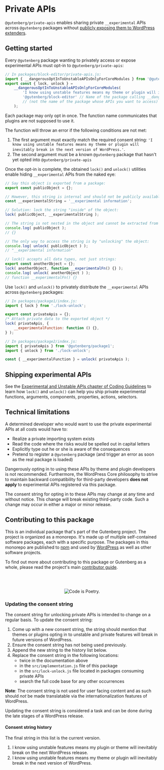 # Private APIs

`@gutenberg/private-apis` enables sharing private `__experimental` APIs across `@gutenberg` packages without
[publicly exposing them to WordPress extenders](https://make.wordpress.org/core/2022/08/10/proposal-stop-merging-experimental-apis-from-gutenberg-to-wordpress-core/#respond).

## Getting started

Every `@gutenberg` package wanting to privately access or expose experimental APIs must opt-in to `@gutenberg/private-apis`:

```js
// In packages/block-editor/private-apis.js:
import { __dangerousOptInToUnstableAPIsOnlyForCoreModules } from '@gutenberg/private-apis';
export const { lock, unlock } =
	__dangerousOptInToUnstableAPIsOnlyForCoreModules(
		'I know using unstable features means my theme or plugin will inevitably break in the next version of WordPress.',
		'@gutenberg/block-editor' // Name of the package calling __dangerousOptInToUnstableAPIsOnlyForCoreModules,
		// (not the name of the package whose APIs you want to access)
	);
```

Each package may only opt in once. The function name communicates that plugins are not supposed to use it.

The function will throw an error if the following conditions are not met:

1. The first argument must exactly match the required consent string: `'I know using unstable features means my theme or plugin will inevitably break in the next version of WordPress.'`.
2. The second argument must be a known `@gutenberg` package that hasn't yet opted into `@gutenberg/private-apis`

Once the opt-in is complete, the obtained `lock()` and `unlock()` utilities enable hiding `__experimental` APIs from the naked eye:

```js
// Say this object is exported from a package:
export const publicObject = {};

// However, this string is internal and should not be publicly available:
const __experimentalString = '__experimental information';

// Solution: lock the string "inside" of the object:
lock( publicObject, __experimentalString );

// The string is not nested in the object and cannot be extracted from it:
console.log( publicObject );
// {}

// The only way to access the string is by "unlocking" the object:
console.log( unlock( publicObject ) );
// "__experimental information"

// lock() accepts all data types, not just strings:
export const anotherObject = {};
lock( anotherObject, function __experimentalFn() {} );
console.log( unlock( anotherObject ) );
// function __experimentalFn() {}
```

Use `lock()` and `unlock()` to privately distribute the `__experimental` APIs across `@gutenberg` packages:

```js
// In packages/package1/index.js:
import { lock } from './lock-unlock';

export const privateApis = {};
/* Attach private data to the exported object */
lock( privateApis, {
	__experimentalFunction: function () {},
} );

// In packages/package2/index.js:
import { privateApis } from '@gutenberg/package1';
import { unlock } from './lock-unlock';

const { __experimentalFunction } = unlock( privateApis );
```

## Shipping experimental APIs

See the [Experimental and Unstable APIs chapter of Coding Guidelines](/docs/contributors/code/coding-guidelines.md) to learn how `lock()` and `unlock()` can help
you ship private experimental functions, arguments, components, properties, actions, selectors.

## Technical limitations

A determined developer who would want to use the private experimental APIs at all costs would have to:

-   Realize a private importing system exists
-   Read the code where the risks would be spelled out in capital letters
-   Explicitly type out he or she is aware of the consequences
-   Pretend to register a `@gutenberg` package (and trigger an error as soon as the real package is loaded)

Dangerously opting in to using these APIs by theme and plugin developers is not recommended. Furthermore, the WordPress Core philosophy to strive to maintain backward compatibility for third-party developers **does not apply** to experimental APIs registered via this package.

The consent string for opting in to these APIs may change at any time and without notice. This change will break existing third-party code. Such a change may occur in either a major or minor release.

## Contributing to this package

This is an individual package that's part of the Gutenberg project. The project is organized as a monorepo. It's made up of multiple self-contained software packages, each with a specific purpose. The packages in this monorepo are published to [npm](https://www.npmjs.com/) and used by [WordPress](https://make.wordpress.org/core/) as well as other software projects.

To find out more about contributing to this package or Gutenberg as a whole, please read the project's main [contributor guide](https://github.com/WordPress/gutenberg/tree/HEAD/CONTRIBUTING.md).

<br /><br /><p align="center"><img src="https://s.w.org/style/images/codeispoetry.png?1" alt="Code is Poetry." /></p>

### Updating the consent string

The consent string for unlocking private APIs is intended to change on a regular basis. To update the consent string:

1. Come up with a new consent string, the string should mention that themes or plugins opting in to unstable and private features will break in future versions of WordPress.
2. Ensure the consent string has not being used previously.
3. Append the new string to the history list below.
4. Replace the consent string in the following locations:
   * twice in the documentation above
   * in the `src/implementation.js` file of this package
   * in the `src/lock-unlock.js` file located in packages consuming private APIs
   * search the full code base for any other occurrences

**Note**: The consent string is not used for user facing content and as such should _not_ be made translatable via the internationalization features of WordPress.

Updating the consent string is considered a task and can be done during the late stages of a WordPress release.

#### Consent string history

The final string in this list is the current version.

1. I know using unstable features means my plugin or theme will inevitably break on the next WordPress release.
2. I know using unstable features means my theme or plugin will inevitably break in the next version of WordPress.
